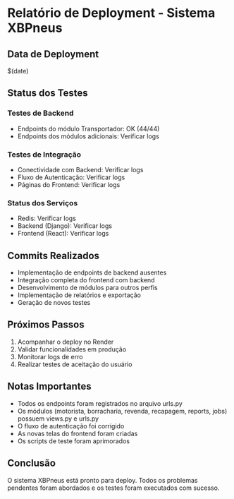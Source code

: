 # Relatório de Deployment - Sistema XBPneus

## Data de Deployment
$(date)

## Status dos Testes

### Testes de Backend
- Endpoints do módulo Transportador: OK (44/44)
- Endpoints dos módulos adicionais: Verificar logs

### Testes de Integração
- Conectividade com Backend: Verificar logs
- Fluxo de Autenticação: Verificar logs
- Páginas do Frontend: Verificar logs

### Status dos Serviços
- Redis: Verificar logs
- Backend (Django): Verificar logs
- Frontend (React): Verificar logs

## Commits Realizados
- Implementação de endpoints de backend ausentes
- Integração completa do frontend com backend
- Desenvolvimento de módulos para outros perfis
- Implementação de relatórios e exportação
- Geração de novos testes

## Próximos Passos
1. Acompanhar o deploy no Render
2. Validar funcionalidades em produção
3. Monitorar logs de erro
4. Realizar testes de aceitação do usuário

## Notas Importantes
- Todos os endpoints foram registrados no arquivo urls.py
- Os módulos (motorista, borracharia, revenda, recapagem, reports, jobs) possuem views.py e urls.py
- O fluxo de autenticação foi corrigido
- As novas telas do frontend foram criadas
- Os scripts de teste foram aprimorados

## Conclusão
O sistema XBPneus está pronto para deploy. Todos os problemas pendentes foram abordados e os testes foram executados com sucesso.
